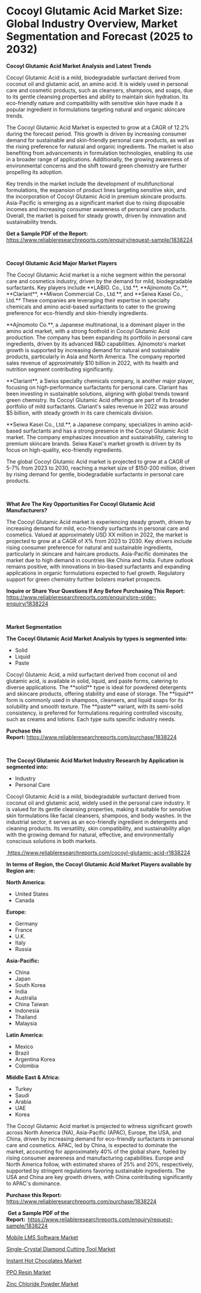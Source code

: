 <p><h1>Cocoyl Glutamic Acid Market Size: Global Industry Overview, Market Segmentation and Forecast (2025 to 2032)</h1></p><p><strong>Cocoyl Glutamic Acid Market Analysis and Latest Trends</strong></p>
<p><p>Cocoyl Glutamic Acid is a mild, biodegradable surfactant derived from coconut oil and glutamic acid, an amino acid. It is widely used in personal care and cosmetic products, such as cleansers, shampoos, and soaps, due to its gentle cleansing properties and ability to maintain skin hydration. Its eco-friendly nature and compatibility with sensitive skin have made it a popular ingredient in formulations targeting natural and organic skincare trends.</p><p>The Cocoyl Glutamic Acid Market is expected to grow at a CAGR of 12.2% during the forecast period. This growth is driven by increasing consumer demand for sustainable and skin-friendly personal care products, as well as the rising preference for natural and organic ingredients. The market is also benefiting from advancements in formulation technologies, enabling its use in a broader range of applications. Additionally, the growing awareness of environmental concerns and the shift toward green chemistry are further propelling its adoption.</p><p>Key trends in the market include the development of multifunctional formulations, the expansion of product lines targeting sensitive skin, and the incorporation of Cocoyl Glutamic Acid in premium skincare products. Asia-Pacific is emerging as a significant market due to rising disposable incomes and increasing consumer awareness of personal care products. Overall, the market is poised for steady growth, driven by innovation and sustainability trends.</p></p>
<p><strong>Get a Sample PDF of the Report:&nbsp;</strong> <a href="https://www.reliableresearchreports.com/enquiry/request-sample/1838224?utm_campaign=16&utm_medium=2&utm_source=Github&utm_content=ia&utm_term=26012025&utm_id=cocoyl-glutamic-acid">https://www.reliableresearchreports.com/enquiry/request-sample/1838224</a></p>
<p>&nbsp;</p>
<p><strong>Cocoyl Glutamic Acid Major Market Players</strong></p>
<p><p>The Cocoyl Glutamic Acid market is a niche segment within the personal care and cosmetics industry, driven by the demand for mild, biodegradable surfactants. Key players include **LABIO. Co., Ltd.**, **Ajinomoto Co.**, **Clariant**, **Miwon Commercial Co., Ltd.**, and **Seiwa Kasei Co., Ltd.** These companies are leveraging their expertise in specialty chemicals and amino acid-based surfactants to cater to the growing preference for eco-friendly and skin-friendly ingredients.</p><p>**Ajinomoto Co.**, a Japanese multinational, is a dominant player in the amino acid market, with a strong foothold in Cocoyl Glutamic Acid production. The company has been expanding its portfolio in personal care ingredients, driven by its advanced R&D capabilities. Ajinomoto's market growth is supported by increasing demand for natural and sustainable products, particularly in Asia and North America. The company reported sales revenue of approximately $10 billion in 2022, with its health and nutrition segment contributing significantly.</p><p>**Clariant**, a Swiss specialty chemicals company, is another major player, focusing on high-performance surfactants for personal care. Clariant has been investing in sustainable solutions, aligning with global trends toward green chemistry. Its Cocoyl Glutamic Acid offerings are part of its broader portfolio of mild surfactants. Clariant's sales revenue in 2022 was around $5 billion, with steady growth in its care chemicals division.</p><p>**Seiwa Kasei Co., Ltd.**, a Japanese company, specializes in amino acid-based surfactants and has a strong presence in the Cocoyl Glutamic Acid market. The company emphasizes innovation and sustainability, catering to premium skincare brands. Seiwa Kasei's market growth is driven by its focus on high-quality, eco-friendly ingredients.</p><p>The global Cocoyl Glutamic Acid market is projected to grow at a CAGR of 5-7% from 2023 to 2030, reaching a market size of $150-200 million, driven by rising demand for gentle, biodegradable surfactants in personal care products.</p></p>
<p>&nbsp;</p>
<p><strong>What Are The Key Opportunities For Cocoyl Glutamic Acid Manufacturers?</strong></p>
<p><p>The Cocoyl Glutamic Acid market is experiencing steady growth, driven by increasing demand for mild, eco-friendly surfactants in personal care and cosmetics. Valued at approximately USD XX million in 2022, the market is projected to grow at a CAGR of X% from 2023 to 2030. Key drivers include rising consumer preference for natural and sustainable ingredients, particularly in skincare and haircare products. Asia-Pacific dominates the market due to high demand in countries like China and India. Future outlook remains positive, with innovations in bio-based surfactants and expanding applications in organic formulations expected to fuel growth. Regulatory support for green chemistry further bolsters market prospects.</p></p>
<p><strong>Inquire or Share Your Questions If Any Before Purchasing This Report:</strong> <a href="https://www.reliableresearchreports.com/enquiry/pre-order-enquiry/1838224?utm_campaign=16&utm_medium=2&utm_source=Github&utm_content=ia&utm_term=26012025&utm_id=cocoyl-glutamic-acid">https://www.reliableresearchreports.com/enquiry/pre-order-enquiry/1838224</a></p>
<p>&nbsp;</p>
<p><strong>Market Segmentation</strong></p>
<p><strong>The Cocoyl Glutamic Acid Market Analysis by types is segmented into:</strong></p>
<p><ul><li>Solid</li><li>Liquid</li><li>Paste</li></ul></p>
<p><p>Cocoyl Glutamic Acid, a mild surfactant derived from coconut oil and glutamic acid, is available in solid, liquid, and paste forms, catering to diverse applications. The **solid** type is ideal for powdered detergents and skincare products, offering stability and ease of storage. The **liquid** form is commonly used in shampoos, cleansers, and liquid soaps for its solubility and smooth texture. The **paste** variant, with its semi-solid consistency, is preferred for formulations requiring controlled viscosity, such as creams and lotions. Each type suits specific industry needs.</p></p>
<p><strong>Purchase this Report:&nbsp;</strong><a href="https://www.reliableresearchreports.com/purchase/1838224?utm_campaign=16&utm_medium=2&utm_source=Github&utm_content=ia&utm_term=26012025&utm_id=cocoyl-glutamic-acid">https://www.reliableresearchreports.com/purchase/1838224</a></p>
<p>&nbsp;</p>
<p><strong>The Cocoyl Glutamic Acid Market Industry Research by Application is segmented into:</strong></p>
<p><ul><li>Industry</li><li>Personal Care</li></ul></p>
<p><p>Cocoyl Glutamic Acid is a mild, biodegradable surfactant derived from coconut oil and glutamic acid, widely used in the personal care industry. It is valued for its gentle cleansing properties, making it suitable for sensitive skin formulations like facial cleansers, shampoos, and body washes. In the industrial sector, it serves as an eco-friendly ingredient in detergents and cleaning products. Its versatility, skin compatibility, and sustainability align with the growing demand for natural, effective, and environmentally conscious solutions in both markets.</p></p>
<p><a href="https://www.reliableresearchreports.com/cocoyl-glutamic-acid-r1838224?utm_campaign=16&utm_medium=2&utm_source=Github&utm_content=ia&utm_term=26012025&utm_id=cocoyl-glutamic-acid">&nbsp;https://www.reliableresearchreports.com/cocoyl-glutamic-acid-r1838224</a></p>
<p><strong>In terms of Region, the Cocoyl Glutamic Acid Market Players available by Region are:</strong></p>
<p>
    <p> <strong> North America: </strong>
        <ul>
            <li>United States</li>
            <li>Canada</li>
        </ul>
        </p> 
    <p> <strong> Europe: </strong>
        <ul>
            <li>Germany</li>
            <li>France</li>
            <li>U.K.</li>
            <li>Italy</li>
            <li>Russia</li>
        </ul>
        </p> 
    <p> <strong> Asia-Pacific: </strong>
        <ul>
            <li>China</li>
            <li>Japan</li>
            <li>South Korea</li>
            <li>India</li>
            <li>Australia</li>
            <li>China Taiwan</li>
            <li>Indonesia</li>
            <li>Thailand</li>
            <li>Malaysia</li>
        </ul>
        </p> 
    <p> <strong> Latin America: </strong>
        <ul>
            <li>Mexico</li>
            <li>Brazil</li>
            <li>Argentina Korea</li>
            <li>Colombia</li>
        </ul>
        </p> 
    <p> <strong> Middle East & Africa: </strong>
        <ul>
            <li>Turkey</li>
            <li>Saudi</li>
            <li>Arabia</li>
            <li>UAE</li>
            <li>Korea</li>
        </ul>
    </p>
    </p>
<p><p>The Cocoyl Glutamic Acid market is projected to witness significant growth across North America (NA), Asia-Pacific (APAC), Europe, the USA, and China, driven by increasing demand for eco-friendly surfactants in personal care and cosmetics. APAC, led by China, is expected to dominate the market, accounting for approximately 40% of the global share, fueled by rising consumer awareness and manufacturing capabilities. Europe and North America follow, with estimated shares of 25% and 20%, respectively, supported by stringent regulations favoring sustainable ingredients. The USA and China are key growth drivers, with China contributing significantly to APAC's dominance.</p></p>
<p><strong>Purchase this Report: </strong><a href="https://www.reliableresearchreports.com/purchase/1838224?utm_campaign=16&utm_medium=2&utm_source=Github&utm_content=ia&utm_term=26012025&utm_id=cocoyl-glutamic-acid">https://www.reliableresearchreports.com/purchase/1838224</a></p>
<p>&nbsp;<strong>Get a Sample PDF of the Report:&nbsp;&nbsp;</strong><a href="https://www.reliableresearchreports.com/enquiry/request-sample/1838224?utm_campaign=16&utm_medium=2&utm_source=Github&utm_content=ia&utm_term=26012025&utm_id=cocoyl-glutamic-acid">https://www.reliableresearchreports.com/enquiry/request-sample/1838224</a></p>
<p><strong></strong></p>
<p><p><a href="https://www.linkedin.com/pulse/mobile-lms-software-market-expected-continue-its-upward-trajectory-5xtpf?utm_campaign=16&utm_medium=2&utm_source=Github&utm_content=ia&utm_term=26012025&utm_id=cocoyl-glutamic-acid">Mobile LMS Software Market</a></p><p><a href="https://www.linkedin.com/pulse/projecting-growth-trajectory-single-crystal-diamond-cutting-fza2f?utm_campaign=16&utm_medium=2&utm_source=Github&utm_content=ia&utm_term=26012025&utm_id=cocoyl-glutamic-acid">Single-Crystal Diamond Cutting Tool Market</a></p><p><a href="https://www.linkedin.com/pulse/comprehensive-market-analysis-instant-hot-chocolates-rzs0f?utm_campaign=16&utm_medium=2&utm_source=Github&utm_content=ia&utm_term=26012025&utm_id=cocoyl-glutamic-acid">Instant Hot Chocolates Market</a></p><p><a href="https://github.com/YashRP12/Market-Research-Report-List-7/blob/main/ppo-resin-market.md?utm_campaign=16&utm_medium=2&utm_source=Github&utm_content=ia&utm_term=26012025&utm_id=cocoyl-glutamic-acid">PPO Resin Market</a></p><p><a href="https://github.com/muhjanaidu/Market-Research-Report-List-1/blob/main/zinc-chloride-powder-market.md?utm_campaign=16&utm_medium=2&utm_source=Github&utm_content=ia&utm_term=26012025&utm_id=cocoyl-glutamic-acid">Zinc Chloride Powder Market</a></p></p>